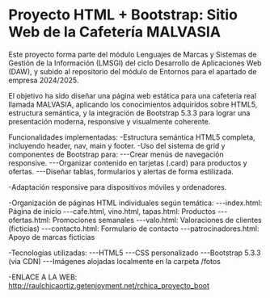 # Proyecto HTML + Bootstrap: Sitio Web de la Cafetería MALVASIA
Este proyecto forma parte del módulo Lenguajes de Marcas y Sistemas de Gestión de la Información (LMSGI) del ciclo Desarrollo de Aplicaciones Web (DAW), y subido al repositorio del módulo de Entornos para el apartado de empresa 2024/2025.

El objetivo ha sido diseñar una página web estática para una cafetería real llamada MALVASIA, aplicando los conocimientos adquiridos sobre HTML5, estructura semántica, y la integración de Bootstrap 5.3.3 para lograr una presentación moderna, responsive y visualmente coherente.

Funcionalidades implementadas:
-Estructura semántica HTML5 completa, incluyendo header, nav, main y footer.
-Uso del sistema de grid y componentes de Bootstrap para:
---Crear menús de navegación responsive.
---Organizar contenido en tarjetas (.card) para productos y ofertas.
---Diseñar tablas, formularios y alertas de forma estilizada.

-Adaptación responsive para dispositivos móviles y ordenadores.

-Organización de páginas HTML individuales según temática:
---index.html: Página de inicio
---cafe.html, vino.html, tapas.html: Productos
---ofertas.html: Promociones semanales
---valo.html: Valoraciones de clientes (ficticias)
---contacto.html: Formulario de contacto
---patrocinadores.html: Apoyo de marcas ficticias

-Tecnologías utilizadas:
---HTML5
---CSS personalizado
---Bootstrap 5.3.3 (via CDN)
---Imágenes alojadas localmente en la carpeta /fotos

-ENLACE A LA WEB: http://raulchicaortiz.getenjoyment.net/rchica_proyecto_boot
